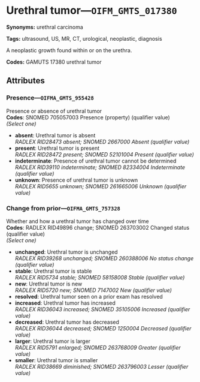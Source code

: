 # Urethral tumor—`OIFM_GMTS_017380`

**Synonyms:** urethral carcinoma

**Tags:** ultrasound, US, MR, CT, urological, neoplastic, diagnosis

A neoplastic growth found within or on the urethra.

**Codes:** GAMUTS 17380 urethral tumor

## Attributes

### Presence—`OIFMA_GMTS_955428`

Presence or absence of urethral tumor  
**Codes**: SNOMED 705057003 Presence (property) (qualifier value)  
*(Select one)*

- **absent**: Urethral tumor is absent  
_RADLEX RID28473 absent; SNOMED 2667000 Absent (qualifier value)_
- **present**: Urethral tumor is present  
_RADLEX RID28472 present; SNOMED 52101004 Present (qualifier value)_
- **indeterminate**: Presence of urethral tumor cannot be determined  
_RADLEX RID39110 indeterminate; SNOMED 82334004 Indeterminate (qualifier value)_
- **unknown**: Presence of urethral tumor is unknown  
_RADLEX RID5655 unknown; SNOMED 261665006 Unknown (qualifier value)_

### Change from prior—`OIFMA_GMTS_757328`

Whether and how a urethral tumor has changed over time  
**Codes**: RADLEX RID49896 change; SNOMED 263703002 Changed status (qualifier value)  
*(Select one)*

- **unchanged**: Urethral tumor is unchanged  
_RADLEX RID39268 unchanged; SNOMED 260388006 No status change (qualifier value)_
- **stable**: Urethral tumor is stable  
_RADLEX RID5734 stable; SNOMED 58158008 Stable (qualifier value)_
- **new**: Urethral tumor is new  
_RADLEX RID5720 new; SNOMED 7147002 New (qualifier value)_
- **resolved**: Urethral tumor seen on a prior exam has resolved  
- **increased**: Urethral tumor has increased  
_RADLEX RID36043 increased; SNOMED 35105006 Increased (qualifier value)_
- **decreased**: Urethral tumor has decreased  
_RADLEX RID36044 decreased; SNOMED 1250004 Decreased (qualifier value)_
- **larger**: Urethral tumor is larger  
_RADLEX RID5791 enlarged; SNOMED 263768009 Greater (qualifier value)_
- **smaller**: Urethral tumor is smaller  
_RADLEX RID38669 diminished; SNOMED 263796003 Lesser (qualifier value)_